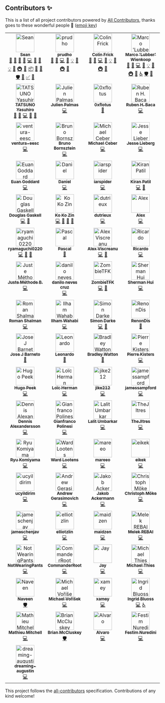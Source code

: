 ## Contributors ✨

This is a list of all project contributors powered by [All Contributors](https://allcontributors.org/), thanks goes to these wonderful people 🎉 ([emoji key](https://allcontributors.org/docs/en/emoji-key))

<!-- ALL-CONTRIBUTORS-LIST:START - Do not remove or modify this section -->
<!-- prettier-ignore-start -->
<!-- markdownlint-disable -->
<table>
  <tbody>
    <tr>
      <td align="center" valign="top" width="25%"><a href="https://github.com/y0hami"><img src="https://avatars2.githubusercontent.com/u/11588822?v=4?s=60" width="60px;" alt="Sean"/><br /><sub><b>Sean</b></sub></a><br /><a href="#question-y0hami" title="Answering Questions">💬</a> <a href="https://github.com/fomantic/Fomantic-UI/issues?q=author%3Ay0hami" title="Bug reports">🐛</a> <a href="#blog-y0hami" title="Blogposts">📝</a> <a href="#business-y0hami" title="Business development">💼</a> <a href="https://github.com/fomantic/Fomantic-UI/commits?author=y0hami" title="Code">💻</a> <a href="https://github.com/fomantic/Fomantic-UI/commits?author=y0hami" title="Documentation">📖</a> <a href="#design-y0hami" title="Design">🎨</a> <a href="#example-y0hami" title="Examples">💡</a> <a href="#ideas-y0hami" title="Ideas, Planning, & Feedback">🤔</a> <a href="#infra-y0hami" title="Infrastructure (Hosting, Build-Tools, etc)">🚇</a> <a href="#maintenance-y0hami" title="Maintenance">🚧</a> <a href="#platform-y0hami" title="Packaging/porting to new platform">📦</a> <a href="#projectManagement-y0hami" title="Project Management">📆</a> <a href="https://github.com/fomantic/Fomantic-UI/pulls?q=is%3Apr+reviewed-by%3Ay0hami" title="Reviewed Pull Requests">👀</a> <a href="#security-y0hami" title="Security">🛡️</a> <a href="#tool-y0hami" title="Tools">🔧</a> <a href="#tutorial-y0hami" title="Tutorials">✅</a> <a href="#talk-y0hami" title="Talks">📢</a></td>
      <td align="center" valign="top" width="25%"><a href="https://github.com/prudho"><img src="https://avatars0.githubusercontent.com/u/7557689?v=4?s=60" width="60px;" alt="prudho"/><br /><sub><b>prudho</b></sub></a><br /><a href="#question-prudho" title="Answering Questions">💬</a> <a href="https://github.com/fomantic/Fomantic-UI/issues?q=author%3Aprudho" title="Bug reports">🐛</a> <a href="https://github.com/fomantic/Fomantic-UI/commits?author=prudho" title="Code">💻</a> <a href="https://github.com/fomantic/Fomantic-UI/commits?author=prudho" title="Documentation">📖</a> <a href="#example-prudho" title="Examples">💡</a> <a href="#ideas-prudho" title="Ideas, Planning, & Feedback">🤔</a> <a href="#infra-prudho" title="Infrastructure (Hosting, Build-Tools, etc)">🚇</a> <a href="https://github.com/fomantic/Fomantic-UI/pulls?q=is%3Apr+reviewed-by%3Aprudho" title="Reviewed Pull Requests">👀</a></td>
      <td align="center" valign="top" width="25%"><a href="https://github.com/ColinFrick"><img src="https://avatars1.githubusercontent.com/u/5517677?v=4?s=60" width="60px;" alt="Colin Frick"/><br /><sub><b>Colin Frick</b></sub></a><br /><a href="#question-ColinFrick" title="Answering Questions">💬</a> <a href="https://github.com/fomantic/Fomantic-UI/issues?q=author%3AColinFrick" title="Bug reports">🐛</a> <a href="https://github.com/fomantic/Fomantic-UI/commits?author=ColinFrick" title="Code">💻</a> <a href="https://github.com/fomantic/Fomantic-UI/commits?author=ColinFrick" title="Documentation">📖</a> <a href="#example-ColinFrick" title="Examples">💡</a> <a href="#ideas-ColinFrick" title="Ideas, Planning, & Feedback">🤔</a> <a href="#infra-ColinFrick" title="Infrastructure (Hosting, Build-Tools, etc)">🚇</a> <a href="https://github.com/fomantic/Fomantic-UI/pulls?q=is%3Apr+reviewed-by%3AColinFrick" title="Reviewed Pull Requests">👀</a></td>
      <td align="center" valign="top" width="25%"><a href="https://rasterbuster.lubber.de"><img src="https://avatars1.githubusercontent.com/u/18379884?v=4?s=60" width="60px;" alt="Marco 'Lubber' Wienkoop"/><br /><sub><b>Marco 'Lubber' Wienkoop</b></sub></a><br /><a href="#question-lubber-de" title="Answering Questions">💬</a> <a href="https://github.com/fomantic/Fomantic-UI/issues?q=author%3Alubber-de" title="Bug reports">🐛</a> <a href="https://github.com/fomantic/Fomantic-UI/commits?author=lubber-de" title="Code">💻</a> <a href="https://github.com/fomantic/Fomantic-UI/commits?author=lubber-de" title="Documentation">📖</a> <a href="#example-lubber-de" title="Examples">💡</a> <a href="#ideas-lubber-de" title="Ideas, Planning, & Feedback">🤔</a> <a href="#infra-lubber-de" title="Infrastructure (Hosting, Build-Tools, etc)">🚇</a> <a href="https://github.com/fomantic/Fomantic-UI/pulls?q=is%3Apr+reviewed-by%3Alubber-de" title="Reviewed Pull Requests">👀</a> <a href="#a11y-lubber-de" title="Accessibility">️️️️♿️</a> <a href="#security-lubber-de" title="Security">🛡️</a> <a href="#maintenance-lubber-de" title="Maintenance">🚧</a></td>
    </tr>
    <tr>
      <td align="center" valign="top" width="25%"><a href="https://www.exoego.net/"><img src="https://avatars2.githubusercontent.com/u/127635?v=4?s=60" width="60px;" alt="TATSUNO Yasuhiro"/><br /><sub><b>TATSUNO Yasuhiro</b></sub></a><br /><a href="https://github.com/fomantic/Fomantic-UI/issues?q=author%3Aexoego" title="Bug reports">🐛</a> <a href="#blog-exoego" title="Blogposts">📝</a> <a href="https://github.com/fomantic/Fomantic-UI/commits?author=exoego" title="Code">💻</a> <a href="https://github.com/fomantic/Fomantic-UI/commits?author=exoego" title="Documentation">📖</a> <a href="https://github.com/fomantic/Fomantic-UI/pulls?q=is%3Apr+reviewed-by%3Aexoego" title="Reviewed Pull Requests">👀</a></td>
      <td align="center" valign="top" width="25%"><a href="https://github.com/bartocc"><img src="https://avatars3.githubusercontent.com/u/47953?v=4?s=60" width="60px;" alt="Julien Palmas"/><br /><sub><b>Julien Palmas</b></sub></a><br /><a href="https://github.com/fomantic/Fomantic-UI/commits?author=bartocc" title="Code">💻</a></td>
      <td align="center" valign="top" width="25%"><a href="https://github.com/0xflotus"><img src="https://avatars3.githubusercontent.com/u/26602940?v=4?s=60" width="60px;" alt="0xflotus"/><br /><sub><b>0xflotus</b></sub></a><br /><a href="https://github.com/fomantic/Fomantic-UI/commits?author=0xflotus" title="Documentation">📖</a></td>
      <td align="center" valign="top" width="25%"><a href="https://github.com/rubenhbaca"><img src="https://avatars3.githubusercontent.com/u/19667830?v=4?s=60" width="60px;" alt="Ruben H. Baca"/><br /><sub><b>Ruben H. Baca</b></sub></a><br /><a href="https://github.com/fomantic/Fomantic-UI/commits?author=rubenhbaca" title="Code">💻</a></td>
    </tr>
    <tr>
      <td align="center" valign="top" width="25%"><a href="https://github.com/ventura-eesc"><img src="https://avatars1.githubusercontent.com/u/41117238?v=4?s=60" width="60px;" alt="ventura-eesc"/><br /><sub><b>ventura-eesc</b></sub></a><br /><a href="https://github.com/fomantic/Fomantic-UI/commits?author=ventura-eesc" title="Code">💻</a></td>
      <td align="center" valign="top" width="25%"><a href="http://www.brunobornsztein.com"><img src="https://avatars1.githubusercontent.com/u/3760?v=4?s=60" width="60px;" alt="Bruno Bornsztein"/><br /><sub><b>Bruno Bornsztein</b></sub></a><br /><a href="https://github.com/fomantic/Fomantic-UI/commits?author=bborn" title="Code">💻</a></td>
      <td align="center" valign="top" width="25%"><a href="https://github.com/MikeyFriedChicken"><img src="https://avatars3.githubusercontent.com/u/4342380?v=4?s=60" width="60px;" alt="Michael Ceber"/><br /><sub><b>Michael Ceber</b></sub></a><br /><a href="https://github.com/fomantic/Fomantic-UI/commits?author=MikeyFriedChicken" title="Code">💻</a></td>
      <td align="center" valign="top" width="25%"><a href="http://gammagames.net"><img src="https://avatars1.githubusercontent.com/u/7832163?v=4?s=60" width="60px;" alt="Jesse Lieberg"/><br /><sub><b>Jesse Lieberg</b></sub></a><br /><a href="https://github.com/fomantic/Fomantic-UI/commits?author=GammaGames" title="Code">💻</a></td>
    </tr>
    <tr>
      <td align="center" valign="top" width="25%"><a href="https://www.stockopedia.com/"><img src="https://avatars1.githubusercontent.com/u/412672?v=4?s=60" width="60px;" alt="Euan Goddard"/><br /><sub><b>Euan Goddard</b></sub></a><br /><a href="https://github.com/fomantic/Fomantic-UI/commits?author=euangoddard" title="Code">💻</a></td>
      <td align="center" valign="top" width="25%"><a href="https://madprof.net/"><img src="https://avatars3.githubusercontent.com/u/1070206?v=4?s=60" width="60px;" alt="Daniel"/><br /><sub><b>Daniel</b></sub></a><br /><a href="https://github.com/fomantic/Fomantic-UI/commits?author=danthedeckie" title="Code">💻</a></td>
      <td align="center" valign="top" width="25%"><a href="https://github.com/iarspider"><img src="https://avatars0.githubusercontent.com/u/636602?v=4?s=60" width="60px;" alt="iarspider"/><br /><sub><b>iarspider</b></sub></a><br /><a href="https://github.com/fomantic/Fomantic-UI/commits?author=iarspider" title="Code">💻</a></td>
      <td align="center" valign="top" width="25%"><a href="https://github.com/patilkiranm"><img src="https://avatars1.githubusercontent.com/u/3204107?v=4?s=60" width="60px;" alt="Kiran Patil"/><br /><sub><b>Kiran Patil</b></sub></a><br /><a href="https://github.com/fomantic/Fomantic-UI/commits?author=patilkiranm" title="Code">💻</a> <a href="https://github.com/fomantic/Fomantic-UI/commits?author=patilkiranm" title="Documentation">📖</a></td>
    </tr>
    <tr>
      <td align="center" valign="top" width="25%"><a href="https://github.com/douglasg14b"><img src="https://avatars1.githubusercontent.com/u/1400380?v=4?s=60" width="60px;" alt="Douglas Gaskell"/><br /><sub><b>Douglas Gaskell</b></sub></a><br /><a href="https://github.com/fomantic/Fomantic-UI/commits?author=douglasg14b" title="Code">💻</a> <a href="#talk-douglasg14b" title="Talks">📢</a></td>
      <td align="center" valign="top" width="25%"><a href="https://www.mvhnetworks.com"><img src="https://avatars0.githubusercontent.com/u/930315?v=4?s=60" width="60px;" alt="Ko Ko Zin"/><br /><sub><b>Ko Ko Zin</b></sub></a><br /><a href="https://github.com/fomantic/Fomantic-UI/commits?author=ko2in" title="Code">💻</a> <a href="https://github.com/fomantic/Fomantic-UI/commits?author=ko2in" title="Documentation">📖</a> <a href="https://github.com/fomantic/Fomantic-UI/pulls?q=is%3Apr+reviewed-by%3Ako2in" title="Reviewed Pull Requests">👀</a> <a href="https://github.com/fomantic/Fomantic-UI/issues?q=author%3Ako2in" title="Bug reports">🐛</a></td>
      <td align="center" valign="top" width="25%"><a href="https://github.com/dutrieux"><img src="https://avatars2.githubusercontent.com/u/1622751?v=4?s=60" width="60px;" alt="dutrieux"/><br /><sub><b>dutrieux</b></sub></a><br /><a href="https://github.com/fomantic/Fomantic-UI/commits?author=dutrieux" title="Code">💻</a></td>
      <td align="center" valign="top" width="25%"><a href="http://alexnewby.com"><img src="https://avatars2.githubusercontent.com/u/891192?v=4?s=60" width="60px;" alt="Alex"/><br /><sub><b>Alex</b></sub></a><br /><a href="https://github.com/fomantic/Fomantic-UI/commits?author=globophobe" title="Code">💻</a></td>
    </tr>
    <tr>
      <td align="center" valign="top" width="25%"><a href="https://twitter.com/y_ryu0220"><img src="https://avatars0.githubusercontent.com/u/14275842?v=4?s=60" width="60px;" alt="ryamaguchi0220"/><br /><sub><b>ryamaguchi0220</b></sub></a><br /><a href="https://github.com/fomantic/Fomantic-UI/commits?author=ryamaguchi0220" title="Code">💻</a> <a href="https://github.com/fomantic/Fomantic-UI/issues?q=author%3Aryamaguchi0220" title="Bug reports">🐛</a> <a href="https://github.com/fomantic/Fomantic-UI/commits?author=ryamaguchi0220" title="Documentation">📖</a></td>
      <td align="center" valign="top" width="25%"><a href="https://github.com/egoisticalgoat"><img src="https://avatars3.githubusercontent.com/u/18332886?v=4?s=60" width="60px;" alt="Pascal"/><br /><sub><b>Pascal</b></sub></a><br /><a href="https://github.com/fomantic/Fomantic-UI/commits?author=egoisticalgoat" title="Documentation">📖</a></td>
      <td align="center" valign="top" width="25%"><a href="https://alexviscreanu.com"><img src="https://avatars2.githubusercontent.com/u/8055505?v=4?s=60" width="60px;" alt="Alex Viscreanu"/><br /><sub><b>Alex Viscreanu</b></sub></a><br /><a href="https://github.com/fomantic/Fomantic-UI/commits?author=aexvir" title="Code">💻</a> <a href="https://github.com/fomantic/Fomantic-UI/commits?author=aexvir" title="Documentation">📖</a></td>
      <td align="center" valign="top" width="25%"><a href="https://github.com/rmarchiori"><img src="https://avatars3.githubusercontent.com/u/13880165?v=4?s=60" width="60px;" alt="Ricardo"/><br /><sub><b>Ricardo</b></sub></a><br /><a href="https://github.com/fomantic/Fomantic-UI/commits?author=rmarchiori" title="Code">💻</a></td>
    </tr>
    <tr>
      <td align="center" valign="top" width="25%"><a href="https://github.com/justkey007"><img src="https://avatars2.githubusercontent.com/u/36489637?v=4?s=60" width="60px;" alt="Juste Méthode B."/><br /><sub><b>Juste Méthode B.</b></sub></a><br /><a href="https://github.com/fomantic/Fomantic-UI/commits?author=justkey007" title="Code">💻</a></td>
      <td align="center" valign="top" width="25%"><a href="https://cruzdanilo.com"><img src="https://avatars2.githubusercontent.com/u/216636?v=4?s=60" width="60px;" alt="danilo neves cruz"/><br /><sub><b>danilo neves cruz</b></sub></a><br /><a href="https://github.com/fomantic/Fomantic-UI/commits?author=cruzdanilo" title="Code">💻</a></td>
      <td align="center" valign="top" width="25%"><a href="https://github.com/zombietfk"><img src="https://avatars1.githubusercontent.com/u/6123140?v=4?s=60" width="60px;" alt="ZombieTFK"/><br /><sub><b>ZombieTFK</b></sub></a><br /><a href="https://github.com/fomantic/Fomantic-UI/commits?author=zombietfk" title="Code">💻</a> <a href="https://github.com/fomantic/Fomantic-UI/commits?author=zombietfk" title="Documentation">📖</a></td>
      <td align="center" valign="top" width="25%"><a href="https://shui91.github.io/portfolio"><img src="https://avatars2.githubusercontent.com/u/11592023?v=4?s=60" width="60px;" alt="Sherman Hui"/><br /><sub><b>Sherman Hui</b></sub></a><br /><a href="https://github.com/fomantic/Fomantic-UI/commits?author=shui91" title="Code">💻</a></td>
    </tr>
    <tr>
      <td align="center" valign="top" width="25%"><a href="http://rshalman.github.io"><img src="https://avatars2.githubusercontent.com/u/28634001?v=4?s=60" width="60px;" alt="Roman Shalman"/><br /><sub><b>Roman Shalman</b></sub></a><br /><a href="https://github.com/fomantic/Fomantic-UI/commits?author=RShalman" title="Code">💻</a></td>
      <td align="center" valign="top" width="25%"><a href="https://iwgx.github.io/amazing-things/"><img src="https://avatars1.githubusercontent.com/u/20817629?v=4?s=60" width="60px;" alt="Ilham Wahabi"/><br /><sub><b>Ilham Wahabi</b></sub></a><br /><a href="https://github.com/fomantic/Fomantic-UI/commits?author=iwgx" title="Code">💻</a></td>
      <td align="center" valign="top" width="25%"><a href="https://github.com/simondarke"><img src="https://avatars3.githubusercontent.com/u/2750476?v=4?s=60" width="60px;" alt="Simon Darke"/><br /><sub><b>Simon Darke</b></sub></a><br /><a href="https://github.com/fomantic/Fomantic-UI/commits?author=simondarke" title="Code">💻</a> <a href="https://github.com/fomantic/Fomantic-UI/commits?author=simondarke" title="Documentation">📖</a></td>
      <td align="center" valign="top" width="25%"><a href="https://www.travel21.fr"><img src="https://avatars1.githubusercontent.com/u/24317434?v=4?s=60" width="60px;" alt="RenonDis"/><br /><sub><b>RenonDis</b></sub></a><br /><a href="https://github.com/fomantic/Fomantic-UI/commits?author=RenonDis" title="Documentation">📖</a></td>
    </tr>
    <tr>
      <td align="center" valign="top" width="25%"><a href="https://github.com/josejbarneto"><img src="https://avatars0.githubusercontent.com/u/22933565?v=4?s=60" width="60px;" alt="Jose J Barneto"/><br /><sub><b>Jose J Barneto</b></sub></a><br /><a href="https://github.com/fomantic/Fomantic-UI/commits?author=josejbarneto" title="Documentation">📖</a></td>
      <td align="center" valign="top" width="25%"><a href="https://github.com/aardbol"><img src="https://avatars2.githubusercontent.com/u/14614620?v=4?s=60" width="60px;" alt="Leonardo"/><br /><sub><b>Leonardo</b></sub></a><br /><a href="https://github.com/fomantic/Fomantic-UI/commits?author=aardbol" title="Documentation">📖</a></td>
      <td align="center" valign="top" width="25%"><a href="https://bradleyw.me"><img src="https://avatars2.githubusercontent.com/u/10724949?v=4?s=60" width="60px;" alt="Bradley Watton"/><br /><sub><b>Bradley Watton</b></sub></a><br /><a href="https://github.com/fomantic/Fomantic-UI/commits?author=HypertextPP" title="Documentation">📖</a></td>
      <td align="center" valign="top" width="25%"><a href="https://lolhens.de"><img src="https://avatars1.githubusercontent.com/u/1524059?v=4?s=60" width="60px;" alt="Pierre Kisters"/><br /><sub><b>Pierre Kisters</b></sub></a><br /><a href="https://github.com/fomantic/Fomantic-UI/commits?author=LolHens" title="Code">💻</a></td>
    </tr>
    <tr>
      <td align="center" valign="top" width="25%"><a href="https://fractal-farming.com"><img src="https://avatars.githubusercontent.com/u/5436121?v=4?s=60" width="60px;" alt="Hugo Peek"/><br /><sub><b>Hugo Peek</b></sub></a><br /><a href="https://github.com/fomantic/Fomantic-UI/commits?author=hugopeek" title="Code">💻</a></td>
      <td align="center" valign="top" width="25%"><a href="https://lutonite.ch/"><img src="https://avatars.githubusercontent.com/u/21953109?v=4?s=60" width="60px;" alt="Loïc Herman"/><br /><sub><b>Loïc Herman</b></sub></a><br /><a href="https://github.com/fomantic/Fomantic-UI/commits?author=Lutonite" title="Code">💻</a></td>
      <td align="center" valign="top" width="25%"><a href="https://github.com/jike212"><img src="https://avatars.githubusercontent.com/u/28184313?v=4?s=60" width="60px;" alt="jike212"/><br /><sub><b>jike212</b></sub></a><br /><a href="https://github.com/fomantic/Fomantic-UI/commits?author=jike212" title="Code">💻</a></td>
      <td align="center" valign="top" width="25%"><a href="https://github.com/jamessampford"><img src="https://avatars.githubusercontent.com/u/1376843?v=4?s=60" width="60px;" alt="jamessampford"/><br /><sub><b>jamessampford</b></sub></a><br /><a href="https://github.com/fomantic/Fomantic-UI/commits?author=jamessampford" title="Code">💻</a></td>
    </tr>
    <tr>
      <td align="center" valign="top" width="25%"><a href="https://dennis.alexandersson.xyz"><img src="https://avatars.githubusercontent.com/u/3358782?v=4?s=60" width="60px;" alt="Dennis Alexandersson"/><br /><sub><b>Dennis Alexandersson</b></sub></a><br /><a href="https://github.com/fomantic/Fomantic-UI/commits?author=Yrlish" title="Code">💻</a></td>
      <td align="center" valign="top" width="25%"><a href="https://github.com/Giandrop"><img src="https://avatars.githubusercontent.com/u/12598149?v=4?s=60" width="60px;" alt="Gianfranco Polinesi"/><br /><sub><b>Gianfranco Polinesi</b></sub></a><br /><a href="https://github.com/fomantic/Fomantic-UI/commits?author=Giandrop" title="Code">💻</a></td>
      <td align="center" valign="top" width="25%"><a href="https://github.com/MrL1605"><img src="https://avatars.githubusercontent.com/u/7734245?v=4?s=60" width="60px;" alt="Lalit Umbarkar"/><br /><sub><b>Lalit Umbarkar</b></sub></a><br /><a href="https://github.com/fomantic/Fomantic-UI/commits?author=MrL1605" title="Code">💻</a></td>
      <td align="center" valign="top" width="25%"><a href="https://github.com/TheJltres"><img src="https://avatars.githubusercontent.com/u/23702867?v=4?s=60" width="60px;" alt="TheJltres"/><br /><sub><b>TheJltres</b></sub></a><br /><a href="https://github.com/fomantic/Fomantic-UI/commits?author=TheJltres" title="Code">💻</a></td>
    </tr>
    <tr>
      <td align="center" valign="top" width="25%"><a href="https://github.com/rkomiyama"><img src="https://avatars.githubusercontent.com/u/347483?v=4?s=60" width="60px;" alt="Ryu Komiyama"/><br /><sub><b>Ryu Komiyama</b></sub></a><br /><a href="https://github.com/fomantic/Fomantic-UI/commits?author=rkomiyama" title="Code">💻</a></td>
      <td align="center" valign="top" width="25%"><a href="https://github.com/WardLootens"><img src="https://avatars.githubusercontent.com/u/8817311?v=4?s=60" width="60px;" alt="Ward Lootens"/><br /><sub><b>Ward Lootens</b></sub></a><br /><a href="https://github.com/fomantic/Fomantic-UI/commits?author=WardLootens" title="Code">💻</a></td>
      <td align="center" valign="top" width="25%"><a href="https://github.com/mareeo"><img src="https://avatars.githubusercontent.com/u/9520224?v=4?s=60" width="60px;" alt="mareeo"/><br /><sub><b>mareeo</b></sub></a><br /><a href="https://github.com/fomantic/Fomantic-UI/commits?author=mareeo" title="Code">💻</a></td>
      <td align="center" valign="top" width="25%"><a href="https://github.com/eikek"><img src="https://avatars.githubusercontent.com/u/701128?v=4?s=60" width="60px;" alt="eikek"/><br /><sub><b>eikek</b></sub></a><br /><a href="https://github.com/fomantic/Fomantic-UI/commits?author=eikek" title="Code">💻</a></td>
    </tr>
    <tr>
      <td align="center" valign="top" width="25%"><a href="https://github.com/ucyildirim"><img src="https://avatars.githubusercontent.com/u/38659860?v=4?s=60" width="60px;" alt="ucyildirim"/><br /><sub><b>ucyildirim</b></sub></a><br /><a href="https://github.com/fomantic/Fomantic-UI/commits?author=ucyildirim" title="Code">💻</a></td>
      <td align="center" valign="top" width="25%"><a href="https://github.com/byte916"><img src="https://avatars.githubusercontent.com/u/1929437?v=4?s=60" width="60px;" alt="Andrew Gerasimovich"/><br /><sub><b>Andrew Gerasimovich</b></sub></a><br /><a href="https://github.com/fomantic/Fomantic-UI/commits?author=byte916" title="Code">💻</a></td>
      <td align="center" valign="top" width="25%"><a href="https://github.com/das7pad"><img src="https://avatars.githubusercontent.com/u/17931887?v=4?s=60" width="60px;" alt="Jakob Ackermann"/><br /><sub><b>Jakob Ackermann</b></sub></a><br /><a href="https://github.com/fomantic/Fomantic-UI/commits?author=das7pad" title="Code">💻</a></td>
      <td align="center" valign="top" width="25%"><a href="https://christoph.moeke.dev/"><img src="https://avatars.githubusercontent.com/u/1618434?v=4?s=60" width="60px;" alt="Christoph Möke"/><br /><sub><b>Christoph Möke</b></sub></a><br /><a href="https://github.com/fomantic/Fomantic-UI/commits?author=cmoeke" title="Code">💻</a></td>
    </tr>
    <tr>
      <td align="center" valign="top" width="25%"><a href="https://github.com/jameschenjav"><img src="https://avatars.githubusercontent.com/u/30246313?v=4?s=60" width="60px;" alt="jameschenjav"/><br /><sub><b>jameschenjav</b></sub></a><br /><a href="https://github.com/fomantic/Fomantic-UI/commits?author=jameschenjav" title="Code">💻</a></td>
      <td align="center" valign="top" width="25%"><a href="http://elliotzlin.com"><img src="https://avatars.githubusercontent.com/u/12807901?v=4?s=60" width="60px;" alt="elliotzlin"/><br /><sub><b>elliotzlin</b></sub></a><br /><a href="https://github.com/fomantic/Fomantic-UI/commits?author=elliotzlin" title="Code">💻</a></td>
      <td align="center" valign="top" width="25%"><a href="https://github.com/maidzen"><img src="https://avatars.githubusercontent.com/u/17901424?v=4?s=60" width="60px;" alt="maidzen"/><br /><sub><b>maidzen</b></sub></a><br /><a href="https://github.com/fomantic/Fomantic-UI/commits?author=maidzen" title="Code">💻</a></td>
      <td align="center" valign="top" width="25%"><a href="https://twitter.com/melek_rebai"><img src="https://avatars.githubusercontent.com/u/1449151?v=4?s=60" width="60px;" alt="Melek REBAI"/><br /><sub><b>Melek REBAI</b></sub></a><br /><a href="https://github.com/fomantic/Fomantic-UI/commits?author=shadoWalker89" title="Code">💻</a></td>
    </tr>
    <tr>
      <td align="center" valign="top" width="25%"><a href="https://github.com/NotWearingPants"><img src="https://avatars.githubusercontent.com/u/26556598?v=4?s=60" width="60px;" alt="NotWearingPants"/><br /><sub><b>NotWearingPants</b></sub></a><br /><a href="https://github.com/fomantic/Fomantic-UI/commits?author=NotWearingPants" title="Code">💻</a></td>
      <td align="center" valign="top" width="25%"><a href="https://github.com/CommanderRoot"><img src="https://avatars.githubusercontent.com/u/4395417?v=4?s=60" width="60px;" alt="CommanderRoot"/><br /><sub><b>CommanderRoot</b></sub></a><br /><a href="https://github.com/fomantic/Fomantic-UI/commits?author=CommanderRoot" title="Code">💻</a></td>
      <td align="center" valign="top" width="25%"><a href="https://github.com/grandeljay"><img src="https://avatars.githubusercontent.com/u/45571053?v=4?s=60" width="60px;" alt="Jay"/><br /><sub><b>Jay</b></sub></a><br /><a href="https://github.com/fomantic/Fomantic-UI/commits?author=grandeljay" title="Code">💻</a></td>
      <td align="center" valign="top" width="25%"><a href="https://www.mhthies.de"><img src="https://avatars.githubusercontent.com/u/8234059?v=4?s=60" width="60px;" alt="Michael Thies"/><br /><sub><b>Michael Thies</b></sub></a><br /><a href="https://github.com/fomantic/Fomantic-UI/commits?author=mhthies" title="Code">💻</a></td>
    </tr>
    <tr>
      <td align="center" valign="top" width="25%"><a href="https://naveensrinivasan.dev"><img src="https://avatars.githubusercontent.com/u/172697?v=4?s=60" width="60px;" alt="Naveen"/><br /><sub><b>Naveen</b></sub></a><br /><a href="#security-naveensrinivasan" title="Security">🛡️</a></td>
      <td align="center" valign="top" width="25%"><a href="https://www.mvorisek.com/"><img src="https://avatars.githubusercontent.com/u/2228672?v=4?s=60" width="60px;" alt="Michael Voříšek"/><br /><sub><b>Michael Voříšek</b></sub></a><br /><a href="https://github.com/fomantic/Fomantic-UI/commits?author=mvorisek" title="Code">💻</a></td>
      <td align="center" valign="top" width="25%"><a href="https://github.com/xamey"><img src="https://avatars.githubusercontent.com/u/34269296?v=4?s=60" width="60px;" alt="xamey"/><br /><sub><b>xamey</b></sub></a><br /><a href="https://github.com/fomantic/Fomantic-UI/commits?author=xamey" title="Code">💻</a></td>
      <td align="center" valign="top" width="25%"><a href="http://www.ingrid-bluoss.de"><img src="https://avatars.githubusercontent.com/u/5477907?v=4?s=60" width="60px;" alt="Ingrid Bluoss"/><br /><sub><b>Ingrid Bluoss</b></sub></a><br /><a href="https://github.com/fomantic/Fomantic-UI/commits?author=Inselhopper" title="Code">💻</a> <a href="#a11y-Inselhopper" title="Accessibility">️️️️♿️</a></td>
    </tr>
    <tr>
      <td align="center" valign="top" width="25%"><a href="http://www.mathieumitchell.com"><img src="https://avatars.githubusercontent.com/u/234168?v=4?s=60" width="60px;" alt="Mathieu Mitchell"/><br /><sub><b>Mathieu Mitchell</b></sub></a><br /><a href="https://github.com/fomantic/Fomantic-UI/commits?author=mat128" title="Code">💻</a></td>
      <td align="center" valign="top" width="25%"><a href="https://github.com/brian-codes"><img src="https://avatars.githubusercontent.com/u/37519149?v=4?s=60" width="60px;" alt="Brian McCluskey"/><br /><sub><b>Brian McCluskey</b></sub></a><br /><a href="#security-brian-codes" title="Security">🛡️</a></td>
      <td align="center" valign="top" width="25%"><a href="https://twitter.com/alvarofleiva"><img src="https://avatars.githubusercontent.com/u/2561547?v=4?s=60" width="60px;" alt="Alvaro"/><br /><sub><b>Alvaro</b></sub></a><br /><a href="https://github.com/fomantic/Fomantic-UI/commits?author=alvarolm" title="Code">💻</a></td>
      <td align="center" valign="top" width="25%"><a href="https://github.com/Festiis"><img src="https://avatars.githubusercontent.com/u/44016065?v=4?s=60" width="60px;" alt="Festim Nuredini"/><br /><sub><b>Festim Nuredini</b></sub></a><br /><a href="https://github.com/fomantic/Fomantic-UI/commits?author=Festiis" title="Code">💻</a></td>
    </tr>
    <tr>
      <td align="center" valign="top" width="25%"><a href="https://github.com/dreaming-augustin"><img src="https://avatars.githubusercontent.com/u/1203641?v=4?s=60" width="60px;" alt="dreaming-augustin"/><br /><sub><b>dreaming-augustin</b></sub></a><br /><a href="https://github.com/fomantic/Fomantic-UI/commits?author=dreaming-augustin" title="Code">💻</a></td>
    </tr>
  </tbody>
</table>

<!-- markdownlint-restore -->
<!-- prettier-ignore-end -->

<!-- ALL-CONTRIBUTORS-LIST:END -->

This project follows the [all-contributors](https://github.com/all-contributors/all-contributors) specification. Contributions of any kind welcome!
